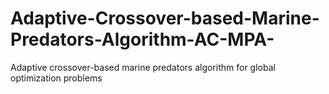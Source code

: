 # Adaptive-Crossover-based-Marine-Predators-Algorithm-AC-MPA-
Adaptive crossover-based marine predators algorithm for global optimization problems
